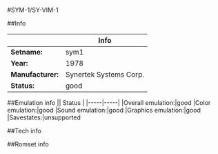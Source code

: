 #SYM-1/SY-VIM-1

##Info

||Info|
|-----|-----|
|**Setname:**|sym1
|**Year:**|1978
|**Manufacturer:**|Synertek Systems Corp.
|**Status:**|good

##Emulation info
|| Status |
|-----|-----|
|Overall emulation:|good
|Color emulation:|good
|Sound emulation:|good
|Graphics emulation:|good
|Savestates:|unsupported

##Tech info

##Romset info

<!--- START OF EDITED COMMENT DO NOT TOUCH TEXT ABOVE-->

